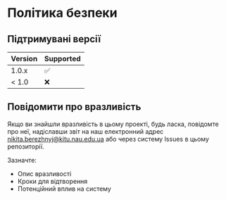 # Політика безпеки

## Підтримувані версії

| Version | Supported          |
| ------- | ------------------ |
| 1.0.x   | :white_check_mark: |
| < 1.0   | :x:                |

## Повідомити про вразливість

Якщо ви знайшли вразливість в цьому проекті, будь ласка, повідомте про неї, надіславши звіт на наш електронний адрес nikita.berezhnyj@kitu.nau.edu.ua або через систему Issues в цьому репозиторії.

Зазначте:

- Опис вразливості
- Кроки для відтворення
- Потенційний вплив на систему
